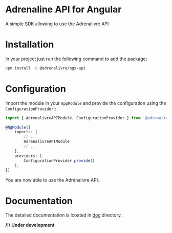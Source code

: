 # Adrenaline API for Angular

A simple SDK allowing to use the Adrenalivre API

# Installation

In your project just run the following command to add the package:

```bash
npm install -S @adrenalivre/ngx-api
```

# Configuration

Import the module in your `AppModule` and provide the configuration using the `ConfigurationProvider`::

```typescript
import { AdrenalivreAPIModule, ConfigurationProvider } from '@adrenalivre/ngx-api';

@NgModule({
    imports: [
        // ...
        AdrenalivreAPIModule
        // ...
    ],
    providers: [
        ConfigurationProvider.provide()
    ],
})
```

You are now able to use the Adrénalivre API.

# Documentation

The detailed documentation is lcoated in [doc](./doc) directory.

**/!\ Under development**